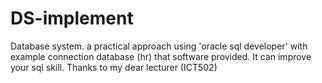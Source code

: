 # DS-implement
 Database system.
 a practical approach using 'oracle sql developer' with example connection database (hr) that software provided.
 It can improve your sql skill. Thanks to my dear lecturer (ICT502)
